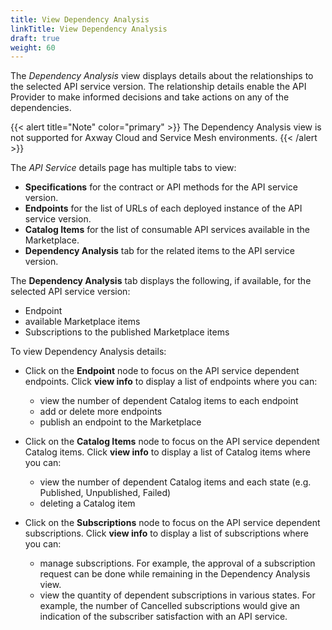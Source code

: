 ```yaml
---
title: View Dependency Analysis
linkTitle: View Dependency Analysis
draft: true
weight: 60
---
```

The *Dependency Analysis* view displays details about the relationships to the selected API service version. The relationship details enable the API Provider to make informed decisions and take actions on any of the dependencies.

{{< alert title="Note" color="primary" >}}
The Dependency Analysis view is not supported for Axway Cloud and Service Mesh environments.
{{< /alert >}}

The *API Service* details page has multiple tabs to view:

* **Specifications** for the contract or API methods for the API service version.
* **Endpoints** for the list of URLs of each deployed instance of the API service version.
* **Catalog Items** for the list of consumable API services available in the Marketplace.
* **Dependency Analysis** tab for the related items to the API service version.

The **Dependency Analysis** tab displays the following, if available, for the selected API service version:

* Endpoint
* available Marketplace items
* Subscriptions to the published Marketplace items

To view Dependency Analysis details:

* Click on the **Endpoint** node to focus on the API service dependent endpoints. Click **view info** to display a list of endpoints where you can:

    * view the number of dependent Catalog items to each endpoint
    * add or delete more endpoints
    * publish an endpoint to the Marketplace

* Click on the **Catalog Items** node to focus on the API service dependent Catalog items. Click **view info** to display a list of Catalog items where you can:

    * view the number of dependent Catalog items and each state (e.g. Published, Unpublished, Failed)
    * deleting a Catalog item

* Click on the **Subscriptions** node to focus on the API service dependent subscriptions. Click **view info** to display a list of subscriptions where you can:

    * manage subscriptions. For example, the approval of a subscription request can be done while remaining in the Dependency Analysis view.
    * view the quantity of dependent subscriptions in various states. For example, the number of Cancelled subscriptions would give an indication of the subscriber satisfaction with an API service.
